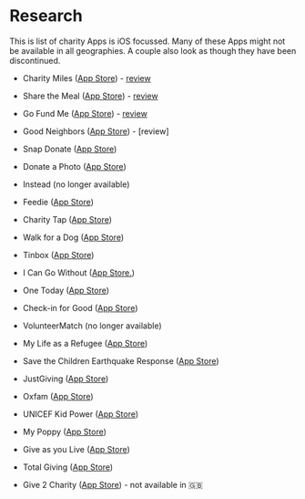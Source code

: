 # Research

This is list of charity Apps is iOS focussed. Many of these Apps might not be available in all geographies. A couple also look as though they have been discontinued.

* Charity Miles ([App Store](https://itunes.apple.com/gb/app/charity-miles/id505253234?mt=8)) - [review](./reviews/CharityMiles.md)
* Share the Meal ([App Store](https://itunes.apple.com/us/app/sharethemeal/id977130010)) - [review](./reviews/ShareTheMeal.md)
* Go Fund Me ([App Store](https://itunes.apple.com/us/app/gofundme/id734130700?mt=8)) - [review](research/reviews/GoFundMe.md)
* Good Neighbors ([App Store](https://itunes.apple.com/us/app/%EA%B5%BF%EB%84%A4%EC%9D%B4%EB%B2%84%EC%8A%A4/id398454840?mt=8)) - [review]

* Snap Donate ([App Store](https://itunes.apple.com/gb/app/snapdonate/id919439200?mt=8))
* Donate a Photo ([App Store](https://itunes.apple.com/gb/app/donate-photo-free-charity/id620919587?mt=8))
* Instead (no longer available)
* Feedie ([App Store](https://itunes.apple.com/app/feedie/id638131854?mt=8))
* Charity Tap ([App Store](https://itunes.apple.com/us/app/charity-tap/id912144635?mt=8))
* Walk for a Dog ([App Store](https://itunes.apple.com/us/app/walk-for-a-dog/id643857704?mt=8))
* Tinbox ([App Store](https://itunes.apple.com/us/app/tinbox-support-great-causes/id982530168?mt=8))
* I Can Go Without ([App Store.](https://itunes.apple.com/ca/app/i-can-go-without-charity-micro/id669261809?mt=8))
* One Today ([App Store](https://itunes.apple.com/us/app/one-today/id740270200))
* Check-in for Good ([App Store](https://itunes.apple.com/us/app/check-in-for-good/id536219052?mt=8))
* VolunteerMatch (no longer available)
* My Life as a Refugee ([App Store](https://itunes.apple.com/gb/app/my-life-as-a-refugee/id530541420?mt=8))
* Save the Children Earthquake Response ([App Store](https://itunes.apple.com/us/app/save-the-children-earthquake-response/id395153026?mt=8))
* JustGiving ([App Store](https://itunes.apple.com/gb/app/justgiving-crowdfunding-fundraising/id365315851?mt=8))
* Oxfam ([App Store](https://itunes.apple.com/gb/app/my-oxfam/id1135420297?ls=1&mt=8))
* UNICEF Kid Power ([App Store](https://itunes.apple.com/us/app/unicef-kid-power/id1033602557?mt=8))
* My Poppy ([App Store](https://itunes.apple.com/gb/app/my-poppy/id932041402?mt=8))
* Give as you Live ([App Store](https://itunes.apple.com/gb/app/give-as-you-live/id739773339?mt=8))
* Total Giving ([App Store](https://itunes.apple.com/gb/app/total-giving/id719469558?mt=8))
* Give 2 Charity ([App Store](https://itunes.apple.com/us/app/give-2-charity-donations/id586823745?mt=8)) - not available in 🇬🇧
